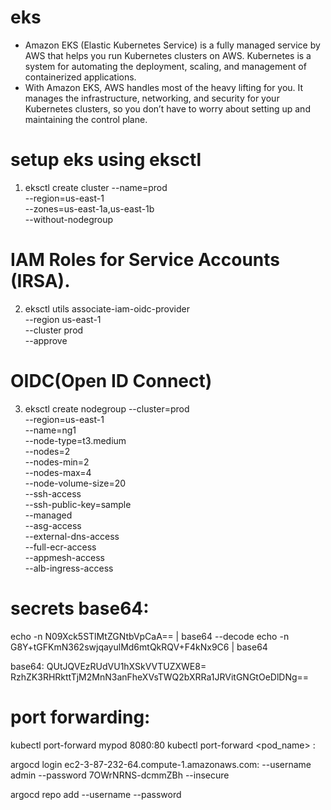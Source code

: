 # eks
- Amazon EKS (Elastic Kubernetes Service) is a fully managed service by AWS that helps you run Kubernetes clusters on AWS. Kubernetes is a system for automating the deployment, scaling, and management of containerized applications.
- With Amazon EKS, AWS handles most of the heavy lifting for you. It manages the infrastructure, networking, and security for your Kubernetes clusters, so you don’t have to worry about setting up and maintaining the control plane.

# setup eks using eksctl
1. eksctl create cluster --name=prod \
                      --region=us-east-1 \
                      --zones=us-east-1a,us-east-1b \
                      --without-nodegroup
#  IAM Roles for Service Accounts (IRSA).
2. eksctl utils associate-iam-oidc-provider \
    --region us-east-1 \
    --cluster prod \
    --approve
# OIDC(Open ID Connect)

3. eksctl create nodegroup --cluster=prod \
                       --region=us-east-1 \
                       --name=ng1 \
                       --node-type=t3.medium \
                       --nodes=2 \
                       --nodes-min=2 \
                       --nodes-max=4 \
                       --node-volume-size=20 \
                       --ssh-access \
                       --ssh-public-key=sample \
                       --managed \
                       --asg-access \
                       --external-dns-access \
                       --full-ecr-access \
                       --appmesh-access \
                       --alb-ingress-access

# secrets base64:
echo -n  N09Xck5STlMtZGNtbVpCaA== | base64 --decode
echo -n G8Y+tGFKmN362swjqayulMd6mtQkRQV+F4kNx9C6 | base64

base64:
QUtJQVEzRUdVU1hXSkVVTUZXWE8=
RzhZK3RHRkttTjM2MnN3anFheXVsTWQ2bXRRa1JRVitGNGtOeDlDNg==

# port forwarding:
kubectl port-forward mypod 8080:80
kubectl port-forward <pod_name> <local-port>:<pod-port>

argocd login ec2-3-87-232-64.compute-1.amazonaws.com:<port> --username admin --password 7OWrNRNS-dcmmZBh --insecure

argocd repo add <repository-url> --username <your-username> --password <your-github-token>
